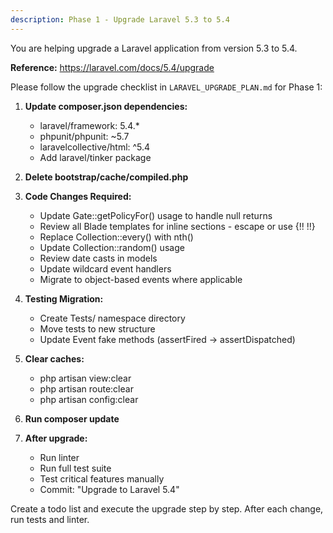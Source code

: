 ```yaml
---
description: Phase 1 - Upgrade Laravel 5.3 to 5.4
---
```


You are helping upgrade a Laravel application from version 5.3 to 5.4.

**Reference:** https://laravel.com/docs/5.4/upgrade

Please follow the upgrade checklist in `LARAVEL_UPGRADE_PLAN.md` for Phase 1:

1. **Update composer.json dependencies:**
   - laravel/framework: 5.4.*
   - phpunit/phpunit: ~5.7
   - laravelcollective/html: ^5.4
   - Add laravel/tinker package

2. **Delete bootstrap/cache/compiled.php**

3. **Code Changes Required:**
   - Update Gate::getPolicyFor() usage to handle null returns
   - Review all Blade templates for inline sections - escape or use {!! !!}
   - Replace Collection::every() with nth()
   - Update Collection::random() usage
   - Review date casts in models
   - Update wildcard event handlers
   - Migrate to object-based events where applicable

4. **Testing Migration:**
   - Create Tests/ namespace directory
   - Move tests to new structure
   - Update Event fake methods (assertFired → assertDispatched)

5. **Clear caches:**
   - php artisan view:clear
   - php artisan route:clear
   - php artisan config:clear

6. **Run composer update**

7. **After upgrade:**
   - Run linter
   - Run full test suite
   - Test critical features manually
   - Commit: "Upgrade to Laravel 5.4"

Create a todo list and execute the upgrade step by step. After each change, run tests and linter.
